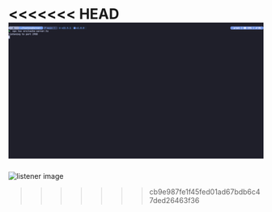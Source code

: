 <<<<<<< HEAD
![listener image](images/listenerlog.png)
=======
![listener image]("images/listenerlog.png")
>>>>>>> cb9e987fe1f45fed01ad67bdb6c47ded26463f36
